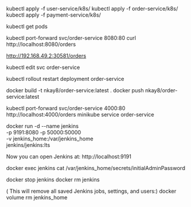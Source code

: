 kubectl apply -f user-service/k8s/
kubectl apply -f order-service/k8s/
kubectl apply -f payment-service/k8s/

kubectl get pods

kubectl port-forward svc/order-service 8080:80
curl http://localhost:8080/orders

http://192.168.49.2:30581/orders

kubectl edit svc order-service

kubectl rollout restart deployment order-service

docker build -t nkay8/order-service:latest .
docker push nkay8/order-service:latest

kubectl port-forward svc/order-service 4000:80
http://localhost:4000/orders
minikube service order-service

docker run -d --name jenkins \
  -p 9191:8080 -p 50000:50000 \
  -v jenkins_home:/var/jenkins_home \
  jenkins/jenkins:lts

Now you can open Jenkins at:
 http://localhost:9191 

 docker exec jenkins cat /var/jenkins_home/secrets/initialAdminPassword

docker stop jenkins
docker rm jenkins

( This will remove all saved Jenkins jobs, settings, and users:)
docker volume rm jenkins_home 
